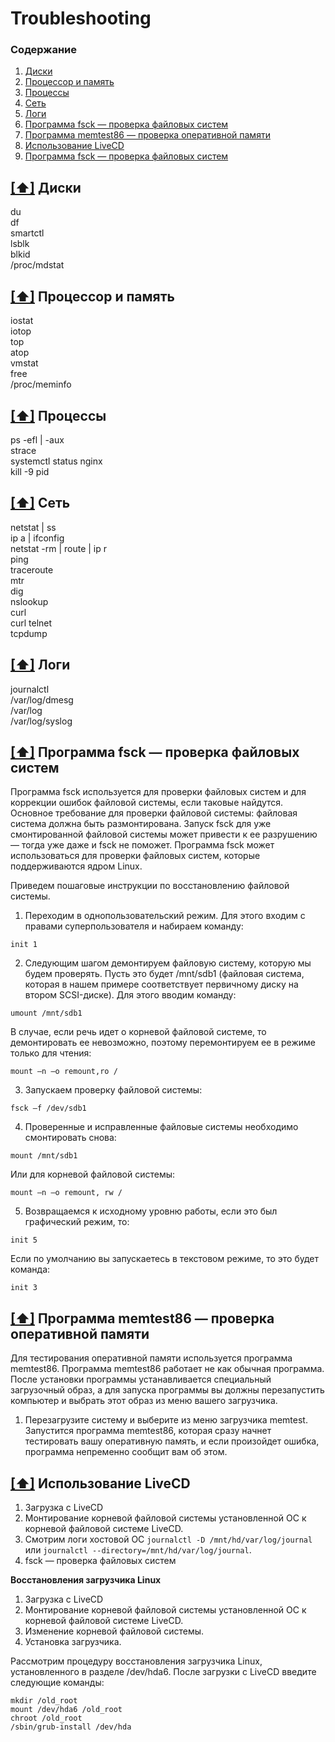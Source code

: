 # Troubleshooting

### <a name='toc'>Содержание</a>

1. [Диски](#1)
2. [Процессор и память](#2)
3. [Процессы](#3)
4. [Сеть ](#4)
5. [Логи](#5)
6. [Программа fsck — проверка файловых систем](#6)
7. [Программа memtest86 — проверка оперативной памяти ](#7)
8. [Использование LiveCD](#8)
9. [Программа fsck — проверка файловых систем](#9)


## [[⬆]](#toc) <a name='1'>Диски</a>

du  
df  
smartctl  
lsblk  
blkid  
/proc/mdstat  

## [[⬆]](#toc) <a name='2'>Процессор и память</a>

iostat  
iotop  
top  
atop  
vmstat  
free  
/proc/meminfo  

## [[⬆]](#toc) <a name='3'>Процессы</a>

ps -efl | -aux  
strace  
systemctl status nginx  
kill -9 pid  

## [[⬆]](#toc) <a name='4'>Сеть</a>

netstat | ss  
ip a | ifconfig  
netstat -rm | route | ip r  
ping  
traceroute  
mtr  
dig  
nslookup  
curl  
curl telnet  
tcpdump  

## [[⬆]](#toc) <a name='5'>Логи</a>

journalctl  
/var/log/dmesg  
/var/log  
/var/log/syslog   


## [[⬆]](#toc) <a name='6'>Программа fsck — проверка файловых систем</a>

Программа fsck используется для проверки файловых систем и для коррекции ошибок файловой системы, если таковые найдутся. Основное требование для проверки файловой системы: файловая система должна быть размонтирована. Запуск fsck для уже смонтированной файловой системы может привести к ее разрушению — тогда уже даже и fsck не поможет. Программа fsck может использоваться для проверки файловых систем, которые поддерживаются ядром Linux.

Приведем пошаговые инструкции по восстановлению файловой системы.

1. Переходим в однопользовательский режим. Для этого входим с правами суперпользователя и набираем команду:
```
init 1 
```

2. Следующим шагом демонтируем файловую систему, которую мы будем проверять. Пусть это будет /mnt/sdb1 (файловая система, которая в нашем примере соответствует первичному диску на втором SCSI-диске). Для этого вводим команду:
```
umount /mnt/sdb1
```

В случае, если речь идет о корневой файловой системе, то демонтировать ее невозможно, поэтому перемонтируем ее в режиме только для чтения:
```
mount —n —o remount,ro /
```

3. Запускаем проверку файловой системы:
```
fsck —f /dev/sdb1 
```

4. Проверенные и исправленные файловые системы необходимо смонтировать снова:
```
mount /mnt/sdb1 
```

Или для корневой файловой системы:
```
mount —n —o remount, rw / 
```

5. Возвращаемся к исходному уровню работы, если это был графический режим, то:
```
init 5
```

Если по умолчанию вы запускаетесь в текстовом режиме, то это будет команда:
```
init 3 
```



## [[⬆]](#toc) <a name='7'>Программа memtest86 — проверка оперативной памяти</a>

Для тестирования оперативной памяти используется программа memtest86. Программа memtest86 работает не как обычная программа. После установки программы устанавливается специальный загрузочный образ, а для запуска
программы вы должны перезапустить компьютер и выбрать этот образ из меню вашего загрузчика.

1. Перезагрузите систему и выберите из меню загрузчика memtest. Запустится программа memtest86, которая сразу начнет тестировать вашу оперативную память, и если произойдет ошибка, программа непременно сообщит вам об этом.



## [[⬆]](#toc) <a name='8'>Использование LiveCD</a>

1. Загрузка с LiveCD
2. Монтирование корневой файловой системы установленной ОС к корневой файловой системе LiveCD.
3. Смотрим логи хостовой ОС `journalctl -D /mnt/hd/var/log/journal` или `journalctl --directory=/mnt/hd/var/log/journal`.
4. fsck — проверка файловых систем

**Восстановления загрузчика Linux**

1. Загрузка с LiveCD
2. Монтирование корневой файловой системы установленной ОС к корневой файловой системе LiveCD.
3. Изменение корневой файловой системы.
4. Установка загрузчика. 

Рассмотрим процедуру восстановления загрузчика Linux, установленного в разделе /dev/hda6. После загрузки с LiveCD введите следующие команды:

```
mkdir /old_root
mount /dev/hda6 /old_root
chroot /old_root 
/sbin/grub-install /dev/hda 
```
